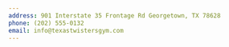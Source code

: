 ```yaml
---
address: 901 Interstate 35 Frontage Rd Georgetown, TX 78628
phone: (202) 555-0132
email: info@texastwistersgym.com
---
```

